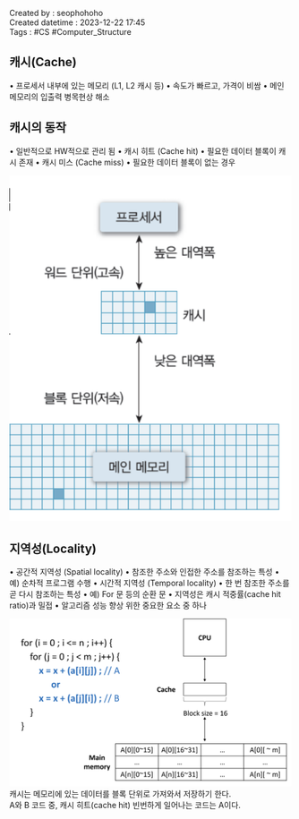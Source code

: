 Created by : seophohoho  
Created datetime : 2023-12-22 17:45  
Tags :  #CS #Computer_Structure 
## 캐시(Cache)
• 프로세서 내부에 있는 메모리 (L1, L2 캐시 등)
	• 속도가 빠르고, 가격이 비쌈
• 메인 메모리의 입출력 병목현상 해소
## 캐시의 동작
• 일반적으로 HW적으로 관리 됨
• 캐시 히트 (Cache hit)
	• 필요한 데이터 블록이 캐시 존재
• 캐시 미스 (Cache miss)
	• 필요한 데이터 블록이 없는 경우

![img5](./img/img5.png)
## 지역성(Locality)
• 공간적 지역성 (Spatial locality)
	• 참조한 주소와 인접한 주소를 참조하는 특성
		• 예) 순차적 프로그램 수행
• 시간적 지역성 (Temporal locality)
	• 한 번 참조한 주소를 곧 다시 참조하는 특성
		• 예) For 문 등의 순환 문
• 지역성은 캐시 적중률(cache hit ratio)과 밀접
	• 알고리즘 성능 향상 위한 중요한 요소 중 하나
	
![img6](./img/img6.png)
캐시는 메모리에 있는 데이터를 블록 단위로 가져와서 저장하기 한다.  
A와 B 코드 중, 캐시 히트(cache hit) 빈번하게 일어나는 코드는 A이다.